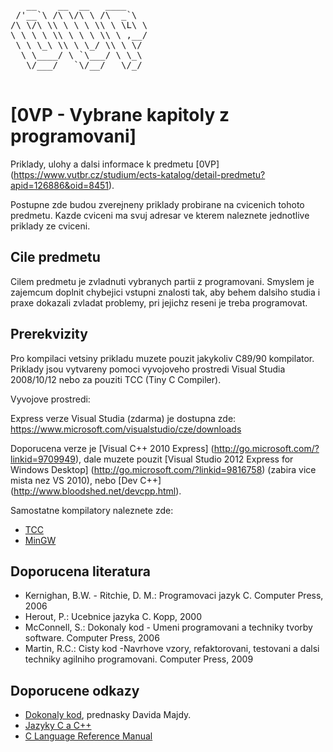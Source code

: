 <pre> 
   __    __  __   ____    
 /'__`\ /\ \/\ \ /\  _`\  
/\ \/\ \\ \ \ \ \\ \ \L\ \
\ \ \ \ \\ \ \ \ \\ \ ,__/
 \ \ \_\ \\ \ \_/ \\ \ \/ 
  \ \____/ \ `\___/ \ \_\ 
   \/___/   `\/__/   \/_/ 

</pre> 

[0VP - Vybrane kapitoly z programovani]
=======================================

Priklady, ulohy a dalsi informace k predmetu [0VP]
(https://www.vutbr.cz/studium/ects-katalog/detail-predmetu?apid=126886&oid=8451).

Postupne zde budou zverejneny priklady probirane na cvicenich tohoto predmetu. 
Kazde cviceni ma svuj adresar ve kterem naleznete jednotlive priklady ze cviceni. 


Cile predmetu
-------------
Cilem predmetu je zvladnuti vybranych partii z programovani. Smyslem je zajemcum 
doplnit chybejici vstupni znalosti tak, aby behem dalsiho studia i praxe dokazali 
zvladat problemy, pri jejichz reseni je treba programovat.


Prerekvizity
------------
Pro kompilaci vetsiny prikladu muzete pouzit jakykoliv C89/90 kompilator. 
Priklady jsou vytvareny pomoci vyvojoveho prostredi Visual Studia 2008/10/12 
nebo za pouziti TCC (Tiny C Compiler).

Vyvojove prostredi:

Express verze Visual Studia (zdarma) je dostupna zde:
https://www.microsoft.com/visualstudio/cze/downloads

Doporucena verze je [Visual C++ 2010 Express]
(http://go.microsoft.com/?linkid=9709949),
dale muzete pouzit [Visual Studio 2012 Express for Windows Desktop]
(http://go.microsoft.com/?linkid=9816758) (zabira vice mista nez VS 2010), nebo
[Dev C++]
(http://www.bloodshed.net/devcpp.html).

Samostatne kompilatory naleznete zde:
- [TCC](http://bellard.org/tcc/)
- [MinGW](http://nuwen.net/)


Doporucena literatura
---------------------
- Kernighan, B.W. - Ritchie, D. M.: Programovaci jazyk C. Computer Press, 2006
- Herout, P.: Ucebnice jazyka C. Kopp, 2000
- McConnell, S.: Dokonaly kod - Umeni programovani a techniky tvorby software. Computer Press, 2006 
- Martin, R.C.: Cisty kod -Navrhove vzory, refaktorovani, testovani a dalsi techniky agilniho programovani. Computer Press, 2009

Doporucene odkazy
-----------------
- [Dokonaly kod](http://majda.cz/download/swi113-2006-2007-slajdy.html), prednasky Davida Majdy. 
- [Jazyky C a C++](http://drogo.fme.vutbr.cz/~jroupec/ccpp/)
- [C Language Reference Manual](http://www.cs.wfu.edu/~torgerse/Kokua/More_SGI/007-0701-150/sgi_html/index.html)
